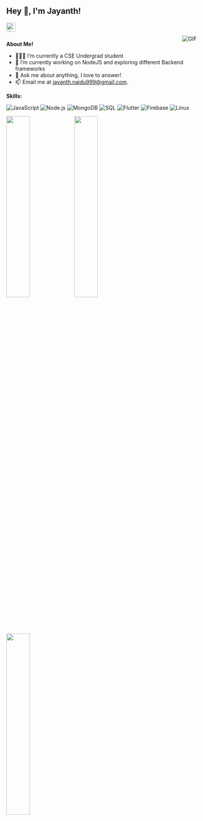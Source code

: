 <h2 title="hehehe"> Hey 👋, I'm Jayanth!</h2>

<a href="[https://www.linkedin.com/in/sanskar-jaiswal-102b661a3/](https://www.linkedin.com/in/jayanth-naidu-b03308186/)">
  <img align="left" alt="Jayanth's LinkedIn" width="24px" src="https://img.icons8.com/nolan/96/linkedin.png" />
</a>


<br />
<br />


 

  <img align="right" alt="GIF" src="https://media.giphy.com/media/LmNwrBhejkK9EFP504/giphy.gif" />

**About Me!**

- 👨🏽‍💻 I’m currently a CSE Undergrad student
- 🌱 I’m currently working on NodeJS and exploring different Backend frameworks 
- 💬 Ask me about anything, I love to answer!
- 📫 Email me at [jayanth.naidu999@gmail.com](mailto:jayanth.naidu999@gmail.com).



**Skills:**

![JavaScript](https://img.shields.io/badge/-JavaScript-000?&logo=JavaScript)
![Node.js](https://img.shields.io/badge/-Node.js-000?&logo=node.js)
![MongoDB](https://img.shields.io/badge/-MongoDB-001?&logo=MongoDB)
![SQL](https://img.shields.io/badge/-SQL-000?&logo=MySQL)
![Flutter](https://img.shields.io/badge/-Flutter-001?&logo=Flutter)
![Firebase](https://img.shields.io/badge/-Firebase-001?&logo=Firebase)
![Linux](https://img.shields.io/badge/-Linux-000?&logo=Linux)

<p>
<img width = 35%, src="https://github-readme-stats.vercel.app/api?username=noobguy77&show_icons=true&title_color=ffffff&icon_color=06BCC1&text_color=F4EDEA&bg_color=000000&hide_border=true">
<img width = 35%, src="https://github-readme-streak-stats.herokuapp.com/?user=noobguy77&theme=highcontrast&hide_border=true">
<img width = 35%, src="https://github-readme-stats.vercel.app/api/top-langs/?username=noobguy77&exclude_repo=Competitive_Programming_Score_API,Used-Cars-Price-Prediciton-using-Machine-Learning&layout=compact&hide=swift&title_color=ffffff&icon_color=06BCC1&text_color=F4EDEA&bg_color=000000&hide_title=true&hide_border=true">
</p>
